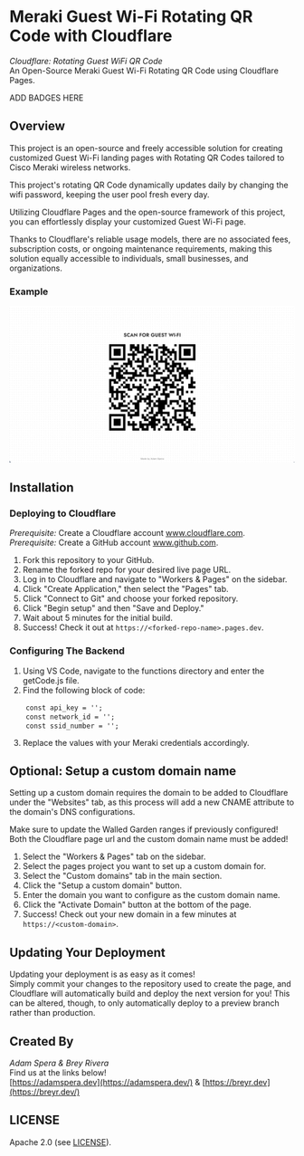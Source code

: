 # Meraki Guest Wi-Fi Rotating QR Code with Cloudflare

*Cloudflare: Rotating Guest WiFi QR Code*  
An Open-Source Meraki Guest Wi-Fi Rotating QR Code using Cloudflare Pages.

ADD BADGES HERE

## Overview

This project is an open-source and freely accessible solution for creating customized Guest Wi-Fi landing pages with Rotating QR Codes tailored to Cisco Meraki wireless networks.

This project's rotating QR Code dynamically updates daily by changing the wifi password, keeping the user pool fresh every day.

Utilizing Cloudflare Pages and the open-source framework of this project, you can effortlessly display your customized Guest Wi-Fi page.

Thanks to Cloudflare's reliable usage models, there are no associated fees, subscription costs, or ongoing maintenance requirements, making this solution equally accessible to individuals, small businesses, and organizations.

### Example

![Screenshot of Template Example](screenshot.png)

## Installation

### Deploying to Cloudflare

_Prerequisite:_ Create a Cloudflare account www.cloudflare.com.  
_Prerequisite:_ Create a GitHub account www.github.com.  

1. Fork this repository to your GitHub.
2. Rename the forked repo for your desired live page URL.
3. Log in to Cloudflare and navigate to "Workers & Pages" on the sidebar.
4. Click "Create Application," then select the "Pages" tab.
5. Click "Connect to Git" and choose your forked repository.
6. Click "Begin setup" and then "Save and Deploy."
7. Wait about 5 minutes for the initial build.
8. Success! Check it out at ```https://<forked-repo-name>.pages.dev```.

### Configuring The Backend

1. Using VS Code, navigate to the functions directory and enter the getCode.js file.
2. Find the following block of code:
```
    const api_key = '';
    const network_id = '';
    const ssid_number = '';
```
3. Replace the values with your Meraki credentials accordingly.

## Optional: Setup a custom domain name

Setting up a custom domain requires the domain to be added to Cloudflare under the "Websites" tab, as this process will add a new CNAME attribute to the domain's DNS configurations.

Make sure to update the Walled Garden ranges if previously configured! Both the Cloudflare page url and the custom domain name must be added!

1. Select the "Workers & Pages" tab on the sidebar.
2. Select the pages project you want to set up a custom domain for.
3. Select the "Custom domains" tab in the main section.
4. Click the "Setup a custom domain" button.
5. Enter the domain you want to configure as the custom domain name.
6. Click the "Activate Domain" button at the bottom of the page.
7. Success! Check out your new domain in a few minutes at ```https://<custom-domain>```.

## Updating Your Deployment

Updating your deployment is as easy as it comes!  
Simply commit your changes to the repository used to create the page, and Cloudflare will automatically build and deploy the next version for you! This can be altered, though, to only automatically deploy to a preview branch rather than production.

## Created By
*Adam Spera & Brey Rivera*  
Find us at the links below!  
[https://adamspera.dev](https://adamspera.dev/) & [https://breyr.dev](https://breyr.dev/)

## LICENSE
Apache 2.0 (see [LICENSE](./LICENSE)).

